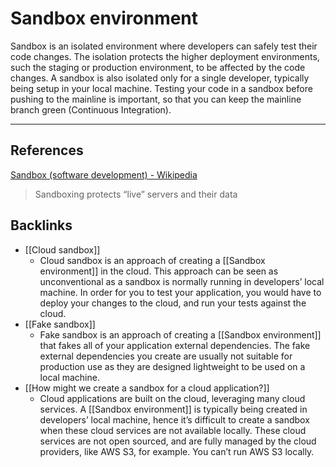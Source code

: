# Sandbox environment
Sandbox is an isolated environment where developers can safely test their code changes. The isolation protects the higher deployment environments, such the staging or production environment, to be affected by the code changes. A sandbox is also isolated only for a single developer, typically being setup in your local machine. Testing your code in a sandbox before pushing to the mainline is important, so that you can keep the mainline branch green (Continuous Integration).

- - -
## References
[Sandbox (software development) - Wikipedia](https://en.wikipedia.org/wiki/Sandbox_%28software_development%29)
> Sandboxing protects “live” servers and their data

## Backlinks
* [[Cloud sandbox]]
	* Cloud sandbox is an approach of creating a [[Sandbox environment]] in the cloud. This approach can be seen as unconventional as a sandbox is normally running in developers’ local machine. In order for you to test your application, you would have to deploy your changes to the cloud, and run your tests against the cloud.
* [[Fake sandbox]]
	* Fake sandbox is an approach of creating a [[Sandbox environment]] that fakes all of your application external dependencies. The fake external dependencies you create are usually not suitable for production use as they are designed lightweight to be used on a local machine.
* [[How might we create a sandbox for a cloud application?]]
	* Cloud applications are built on the cloud, leveraging many cloud services. A [[Sandbox environment]] is typically being created in developers’ local machine, hence it’s difficult to create a sandbox when these cloud services are not available locally. These cloud services are not open sourced, and are fully managed by the cloud providers, like AWS S3, for example. You can’t run AWS S3 locally.

<!-- #evergreen #test -->

<!-- {BearID:E72658B0-B672-4A1A-8C98-BF66059F0098-1543-0000ABFD39B14645} -->
